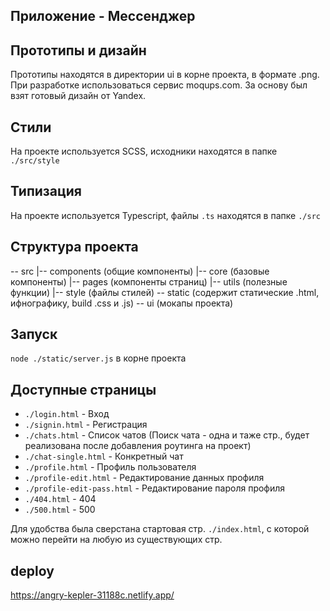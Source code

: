 ## Приложение - Мессенджер
## Прототипы и дизайн

Прототипы находятся в директории ui в корне проекта, в формате .png. При разработке использоваться сервис moqups.com. За основу был взят готовый дизайн от Yandex.

## Стили

На проекте используется SCSS, исходники находятся в папке `./src/style`

## Типизация

На проекте используется Typescript, файлы `.ts` находятся в папке `./src`

## Структура проекта

-- src
  |-- components (общие компоненты)
  |-- core (базовые компоненты)
  |-- pages (компоненты страниц)
  |-- utils (полезные функции)
  |-- style (файлы стилей)
-- static (содержит статические .html, ифнографику, build .css и .js)
-- ui (мокапы проекта)

## Запуск

`node ./static/server.js` в корне проекта

## Доступные страницы

- `./login.html` - Вход
- `./signin.html` - Регистрация
- `./chats.html` - Список чатов (Поиск чата - одна и таже стр., будет реализована после добавления роутинга на проект)
- `./chat-single.html` - Конкретный чат
- `./profile.html` - Профиль пользователя
- `./profile-edit.html` - Редактирование данных профиля
- `./profile-edit-pass.html` - Редактирование пароля профиля
- `./404.html` - 404
- `./500.html` - 500

Для удобства была сверстана стартовая стр. `./index.html`, с которой можно перейти на любую из существующих стр.

## deploy
https://angry-kepler-31188c.netlify.app/
